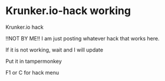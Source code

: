 # Krunker.io-hack working
Krunker.io hack

!!NOT BY ME!!  I am just posting whatever hack that works here.

If it is not working, wait and I will update

Put it in tampermonkey

F1 or C for hack menu
